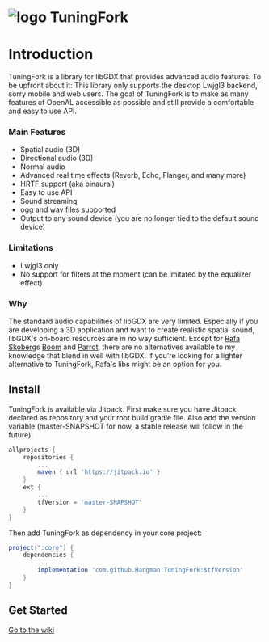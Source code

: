 # ![logo](https://github.com/Hangman/TuningFork/blob/master/pageBin/logo.png) TuningFork

# Introduction
TuningFork is a library for libGDX that provides advanced audio features. To be upfront about it: This library only supports the desktop Lwjgl3 backend, sorry mobile and web users. The goal of TuningFork is to make as many features of OpenAL accessible as possible and still provide a comfortable and easy to use API.

### Main Features
* Spatial audio (3D)
* Directional audio (3D)
* Normal audio
* Advanced real time effects (Reverb, Echo, Flanger, and many more)
* HRTF support (aka binaural)
* Easy to use API
* Sound streaming
* ogg and wav files supported
* Output to any sound device (you are no longer tied to the default sound device)

### Limitations
* Lwjgl3 only
* No support for filters at the moment (can be imitated by the equalizer effect)

### Why
The standard audio capabilities of libGDX are very limited. Especially if you are developing a 3D application and want to create realistic spatial sound, libGDX's on-board resources are in no way sufficient.
Except for [Rafa Skoberg](https://github.com/rafaskb)s [Boom](https://github.com/rafaskb/Parrot) and [Parrot](https://github.com/rafaskb/Parrot), there are no alternatives available to my knowledge that blend in well with libGDX.
If you're looking for a lighter alternative to TuningFork, Rafa's libs might be an option for you.

## Install
TuningFork is available via Jitpack.
First make sure you have Jitpack declared as repository and your root build.gradle file. Also add the version variable (master-SNAPSHOT for now, a stable release will follow in the future):
```groovy
allprojects {
	repositories {
		...
		maven { url 'https://jitpack.io' }
	}
	ext {
        ...
        tfVersion = 'master-SNAPSHOT'
    }
}
```

Then add TuningFork as dependency in your core project: 

```groovy
project(":core") {
    dependencies {
    	...
        implementation 'com.github.Hangman:TuningFork:$tfVersion'
    }
}
```

## Get Started
[Go to the wiki](https://github.com/Hangman/TuningFork/wiki)
